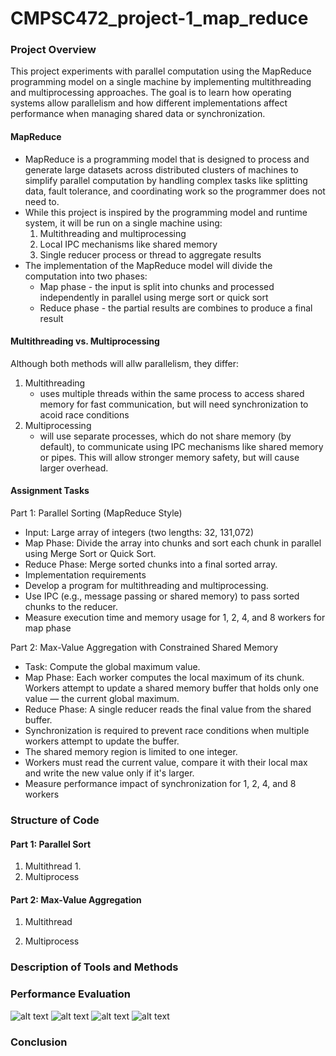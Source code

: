 # CMPSC472_project-1_map_reduce

### Project Overview

This project experiments with parallel computation using the MapReduce programming model on a single machine by implementing multithreading and multiprocessing approaches. The goal is to learn how operating systems allow parallelism and how different implementations affect performance when managing shared data or synchronization. 

#### MapReduce

- MapReduce is a programming model that is designed to process and generate large datasets across distributed clusters of machines to simplify parallel computation by handling complex tasks like splitting data, fault tolerance, and coordinating work so the programmer does not need to.
- While this project is inspired by the programming model and runtime system, it will be run on a single machine using:
  1. Multithreading and multiprocessing
  2. Local IPC mechanisms like shared memory
  3. Single reducer process or thread to aggregate results
- The implementation of the MapReduce model will divide the computation into two phases:
  * Map phase - the input is split into chunks and processed independently in parallel using merge sort or quick sort
  * Reduce phase - the partial results are combines to produce a final result
    
#### Multithreading vs. Multiprocessing

Although both methods will allw parallelism, they differ:
  1. Multithreading
     - uses multiple threads within the same process to access shared memory for fast communication, but will need           synchronization to acoid race conditions
  2. Multiprocessing
     - will use separate processes, which do not share memory (by default), to communicate using IPC mechanisms like shared memory or pipes. This will allow stronger memory safety, but will cause larger overhead.
       
#### Assignment Tasks

Part 1: Parallel Sorting (MapReduce Style)
- Input: Large array of integers (two lengths: 32, 131,072)
- Map Phase: Divide the array into chunks and sort each chunk in parallel using Merge Sort or Quick Sort.
- Reduce Phase: Merge sorted chunks into a final sorted array.
- Implementation requirements
- Develop a program for multithreading and multiprocessing.
- Use IPC (e.g., message passing or shared memory) to pass sorted chunks to the reducer.
- Measure execution time and memory usage for 1, 2, 4, and 8 workers for map phase
 
Part 2: Max-Value Aggregation with Constrained Shared Memory
- Task: Compute the global maximum value.
- Map Phase: Each worker computes the local maximum of its chunk. Workers attempt to update a shared memory buffer that holds only one value — the current global maximum.
- Reduce Phase: A single reducer reads the final value from the shared buffer.
- Synchronization is required to prevent race conditions when multiple workers attempt to update the buffer.
- The shared memory region is limited to one integer.
- Workers must read the current value, compare it with their local max and write the new value only if it's larger.
- Measure performance impact of synchronization for 1, 2, 4, and 8 workers

### Structure of Code

#### Part 1: Parallel Sort 

1. Multithread
    1. 
2. Multiprocess
   
#### Part 2: Max-Value Aggregation

1. Multithread

2. Multiprocess

### Description of Tools and Methods

### Performance Evaluation

![alt text](https://github.com/VictorL0913/CMPSC472_project-1_map_reduce/blob/main/Screenshot/maxagg_process.png) 
![alt text](https://github.com/VictorL0913/CMPSC472_project-1_map_reduce/blob/main/Screenshot/maxagg_thread.png) 
![alt text](https://github.com/VictorL0913/CMPSC472_project-1_map_reduce/blob/main/Screenshot/parallel_sort_process.png) 
![alt text](https://github.com/VictorL0913/CMPSC472_project-1_map_reduce/blob/main/Screenshot/parallel_sort_process.png)


### Conclusion




